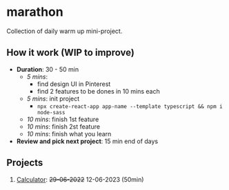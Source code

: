 # marathon
Collection of daily warm up mini-project.

## How it work (WIP to improve)
- **Duration**: 30 - 50 min
   - <i>5 mins</i>:
      - find design UI in Pinterest
      - find 2 features to be dones in 10 mins each
   - <i>5 mins</i>: init project
      - ```npx create-react-app app-name --template typescript && npm i node-sass```
   - <i>10 mins</i>: finish 1st feature
   - <i>10 mins</i>: finish 2st feature
   - <i>10 mins</i>: finish what you learn
- **Review and pick next project**: 15 min end of days

## Projects

1. [Calculator](./calculator): <strike>29-06-2022</strike> 12-06-2023 (50min)
